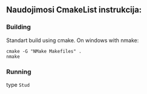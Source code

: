 ## Naudojimosi CmakeList instrukcija:
### Building
Standart build using cmake.
On windows with nmake:
```
cmake -G "NMake Makefiles" .
nmake
```
 
### Running
type `Stud`
